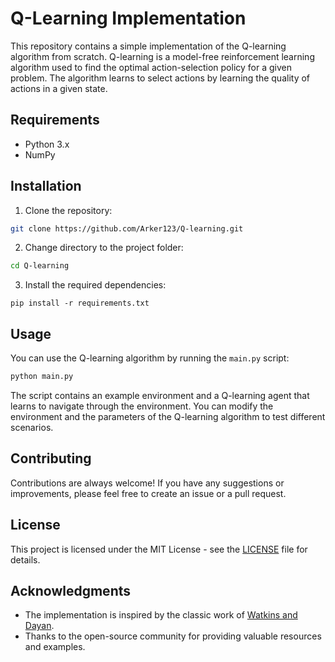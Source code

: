# Q-Learning Implementation

This repository contains a simple implementation of the Q-learning algorithm from scratch. Q-learning is a model-free reinforcement learning algorithm used to find the optimal action-selection policy for a given problem. The algorithm learns to select actions by learning the quality of actions in a given state.

## Requirements

* Python 3.x
* NumPy

## Installation

1. Clone the repository:

```bash
git clone https://github.com/Arker123/Q-learning.git
```

2. Change directory to the project folder:

```bash
cd Q-learning
```

3. Install the required dependencies:

```
pip install -r requirements.txt
```

## Usage

You can use the Q-learning algorithm by running the `main.py` script:

```bash
python main.py
```

The script contains an example environment and a Q-learning agent that learns to navigate through the environment. You can modify the environment and the parameters of the Q-learning algorithm to test different scenarios.

## Contributing

Contributions are always welcome! If you have any suggestions or improvements, please feel free to create an issue or a pull request.

## License

This project is licensed under the MIT License - see the [LICENSE](LICENSE) file for details.

## Acknowledgments

* The implementation is inspired by the classic work of [Watkins and Dayan](https://link.springer.com/article/10.1007/BF00992698).
* Thanks to the open-source community for providing valuable resources and examples.
